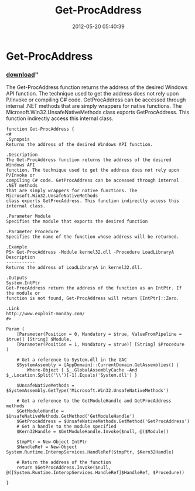 ﻿---
pid:            3418
parent:         0
children:       
poster:         Matt Graeber
title:          Get-ProcAddress
date:           2012-05-20 05:40:39
format:         posh
---

# Get-ProcAddress

### [download](3418.ps1)"

The Get-ProcAddress function returns the address of the desired Windows API function. The technique used to get the address does not rely upon P/Invoke or compiling C# code. GetProcAddress can be accessed through internal .NET methods that are simply wrappers for native functions. The Microsoft.Win32.UnsafeNativeMethods class exports GetProcAddress. This function indirectly access this internal class.

```posh
function Get-ProcAddress {
<#
.Synopsis
Returns the address of the desired Windows API function.

.Description
The Get-ProcAddress function returns the address of the desired Windows API
function. The technique used to get the address does not rely upon P/Invoke or
compiling C# code. GetProcAddress can be accessed through internal .NET methods
that are simply wrappers for native functions. The Microsoft.Win32.UnsafeNativeMethods
class exports GetProcAddress. This function indirectly access this internal class.

.Parameter Module
Specifies the module that exports the desired function

.Parameter Procedure
Specifies the name of the function whose address will be returned.

.Example
PS> Get-ProcAddress -Module kernel32.dll -Procedure LoadLibraryA
Description
-----------
Returns the address of LoadLibraryA in kernel32.dll.

.Outputs
System.IntPtr
Get-ProcAddress return the address of the function as an IntPtr. If the module or
function is not found, Get-ProcAddress will return [IntPtr]::Zero.

.Link
http://www.exploit-monday.com/
#>

Param (
    [Parameter(Position = 0, Mandatory = $true, ValueFromPipeline = $true)] [String] $Module,
    [Parameter(Position = 1, Mandatory = $true)] [String] $Procedure
)

    # Get a reference to System.dll in the GAC
    $SystemAssembly = [AppDomain]::CurrentDomain.GetAssemblies() |
        Where-Object { $_.GlobalAssemblyCache -And $_.Location.Split('\\')[-1].Equals('System.dll') }
        
    $UnsafeNativeMethods = $SystemAssembly.GetType('Microsoft.Win32.UnsafeNativeMethods')
    
    # Get a reference to the GetModuleHandle and GetProcAddress methods
    $GetModuleHandle = $UnsafeNativeMethods.GetMethod('GetModuleHandle')
    $GetProcAddress = $UnsafeNativeMethods.GetMethod('GetProcAddress')
    # Get a handle to the module specified
    $Kern32Handle = $GetModuleHandle.Invoke($null, @($Module))
    
    $tmpPtr = New-Object IntPtr
    $HandleRef = New-Object System.Runtime.InteropServices.HandleRef($tmpPtr, $Kern32Handle)
    
    # Return the address of the function
    return $GetProcAddress.Invoke($null, @([System.Runtime.InteropServices.HandleRef]$HandleRef, $Procedure))
    
}
```
